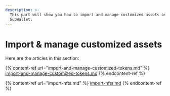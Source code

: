 ```yaml
---
description: >-
  This part will show you how to import and manage customized assets on
  SubWallet.
---
```


# Import & manage customized assets

Here are the articles in this section:

{% content-ref url="import-and-manage-customized-tokens.md" %}
[import-and-manage-customized-tokens.md](import-and-manage-customized-tokens.md)
{% endcontent-ref %}

{% content-ref url="import-nfts.md" %}
[import-nfts.md](import-nfts.md)
{% endcontent-ref %}
